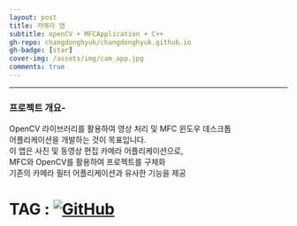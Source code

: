 ```yaml
---
layout: post
title: 카메라 앱
subtitle: openCV + MFCApplication + C++
gh-repo: changdonghyuk/changdonghyuk.github.io
gh-badge: [star]
cover-img: /assets/img/cam_app.jpg
comments: true
---
```

---
### 프로젝트 개요-
OpenCV 라이브러리를 활용하여 영상 처리 및 MFC 윈도우 데스크톱  
어플리케이션을 개발하는 것이 목표입니다.  
이 앱은 사진 및 동영상 편집 카메라 어플리케이션으로,  
MFC와 OpenCV를 활용하여 프로젝트를 구체화  
기존의 카메라 필터 어플리케이션과 유사한 기능을 제공  










# TAG : [![GitHub](https://img.shields.io/badge/github.com/changdonghyuk/rain_CAMARA_APP_Project_MFC-181717?style=for-the-badge&logo=GITHUB&logoColor=white)](https://github.com/changdonghyuk/rain-CAMARA-APP-Project_MFC) 


